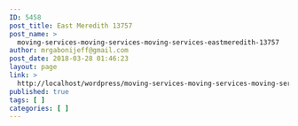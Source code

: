 ```yaml
---
ID: 5458
post_title: East Meredith 13757
post_name: >
  moving-services-moving-services-moving-services-eastmeredith-13757
author: mrgabonijeff@gmail.com
post_date: 2018-03-28 01:46:23
layout: page
link: >
  http://localhost/wordpress/moving-services-moving-services-moving-services-eastmeredith-13757/
published: true
tags: [ ]
categories: [ ]
---
```

